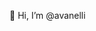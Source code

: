 👋 Hi, I’m @avanelli

<!---
avanelli/avanelli is a ✨ special ✨ repository because its `README.md` (this file) appears on your GitHub profile.
You can click the Preview link to take a look at your changes.
--->
